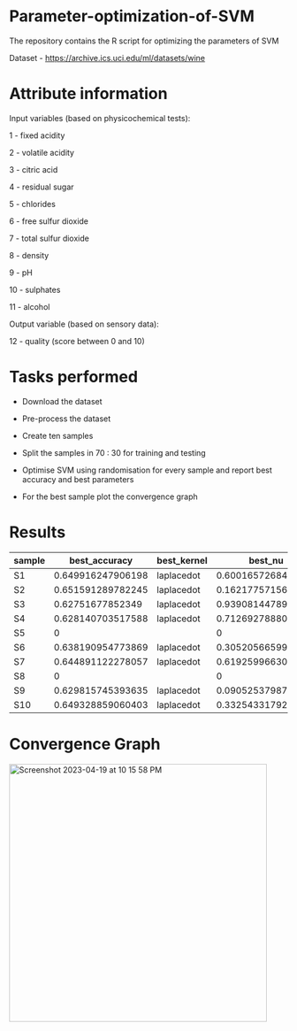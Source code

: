 # Parameter-optimization-of-SVM

The repository contains the R script for optimizing the parameters of SVM 

Dataset - https://archive.ics.uci.edu/ml/datasets/wine


# Attribute information

Input variables (based on physicochemical tests): 

1 - fixed acidity 

2 - volatile acidity 

3 - citric acid 

4 - residual sugar 

5 - chlorides 

6 - free sulfur dioxide 

7 - total sulfur dioxide 

8 - density 

9 - pH 

10 - sulphates 

11 - alcohol 

Output variable (based on sensory data): 

12 - quality (score between 0 and 10)

# Tasks performed

- Download the dataset

- Pre-process the dataset

- Create ten samples

- Split the samples in 70 : 30 for training and testing

- Optimise SVM using randomisation for every sample and report best accuracy and best parameters

- For the best sample plot the convergence graph


# Results

|sample|best_accuracy    |best_kernel|best_nu           |best_epsilon     |
|------|-----------------|-----------|------------------|-----------------|
|S1    |0.649916247906198|laplacedot |0.600165726849809 |0.958756402833387|
|S2    |0.651591289782245|laplacedot |0.162177571561188 |0.727429841179401|
|S3    |0.62751677852349 |laplacedot |0.939081447897479 |0.813470450695604|
|S4    |0.628140703517588|laplacedot |0.712692788802087 |0.705607258714736|
|S5    |0                |           |0                 |0                |
|S6    |0.638190954773869|laplacedot |0.305205665994436 |0.376962826121598|
|S7    |0.644891122278057|laplacedot |0.619259966304526 |0.90585225680843 |
|S8    |0                |           |0                 |0                |
|S9    |0.629815745393635|laplacedot |0.0905253798700869|0.21171743911691 |
|S10   |0.649328859060403|laplacedot |0.332543317927048 |0.137839282630011|


# Convergence Graph
<img width="466" alt="Screenshot 2023-04-19 at 10 15 58 PM" src="https://user-images.githubusercontent.com/72388884/233145898-0d7db216-5910-4981-8655-d6ad7ddfdafa.png">
